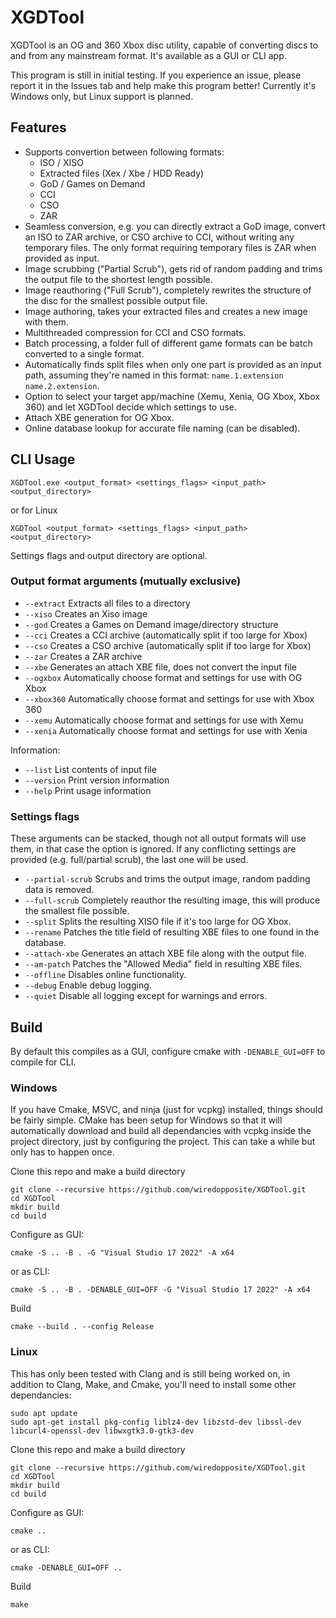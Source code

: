 # XGDTool
XGDTool is an OG and 360 Xbox disc utility, capable of converting discs to and from any mainstream format. It's available as a GUI or CLI app.

This program is still in initial testing. If you experience an issue, please report it in the Issues tab and help make this program better! Currently it's Windows only, but Linux support is planned.

## Features
- Supports convertion between following formats:
    - ISO / XISO
    - Extracted files (Xex / Xbe / HDD Ready)
    - GoD / Games on Demand
    - CCI
    - CSO
    - ZAR
- Seamless conversion, e.g. you can directly extract a GoD image, convert an ISO to ZAR archive, or CSO archive to CCI, without writing any temporary files. The only format requiring temporary files is ZAR when provided as input.
- Image scrubbing ("Partial Scrub"), gets rid of random padding and trims the output file to the shortest length possible.
- Image reauthoring ("Full Scrub"), completely rewrites the structure of the disc for the smallest possible output file.
- Image authoring, takes your extracted files and creates a new image with them.
- Multithreaded compression for CCI and CSO formats.
- Batch processing, a folder full of different game formats can be batch converted to a single format.
- Automatically finds split files when only one part is provided as an input path, assuming they're named in this format: ```name.1.extension``` ```name.2.extension```.
- Option to select your target app/machine (Xemu, Xenia, OG Xbox, Xbox 360) and let XGDTool decide which settings to use.
- Attach XBE generation for OG Xbox.
- Online database lookup for accurate file naming (can be disabled).

## CLI Usage
```XGDTool.exe <output_format> <settings_flags> <input_path> <output_directory>```

or for Linux

```XGDTool <output_format> <settings_flags> <input_path> <output_directory>```

Settings flags and output directory are optional.

### Output format arguments (mutually exclusive)
- ```--extract```   Extracts all files to a directory
- ```--xiso```      Creates an Xiso image
- ```--god```       Creates a Games on Demand image/directory structure
- ```--cci```       Creates a CCI archive (automatically split if too large for Xbox)
- ```--cso```       Creates a CSO archive (automatically split if too large for Xbox)
- ```--zar```       Creates a ZAR archive
- ```--xbe```       Generates an attach XBE file, does not convert the input file
- ```--ogxbox```    Automatically choose format and settings for use with OG Xbox
- ```--xbox360```   Automatically choose format and settings for use with Xbox 360
- ```--xemu```      Automatically choose format and settings for use with Xemu
- ```--xenia```     Automatically choose format and settings for use with Xenia

Information:
- ```--list```      List contents of input file
- ```--version```   Print version information
- ```--help```      Print usage information

### Settings flags
These arguments can be stacked, though not all output formats will use them, in that case the option is ignored. If any conflicting settings are provided (e.g. full/partial scrub), the last one will be used. 
- ```--partial-scrub```  Scrubs and trims the output image, random padding data is removed.
- ```--full-scrub```     Completely reauthor the resulting image, this will produce the smallest file possible.
- ```--split```          Splits the resulting XISO file if it's too large for OG Xbox.
- ```--rename```         Patches the title field of resulting XBE files to one found in the database.
- ```--attach-xbe```     Generates an attach XBE file along with the output file.
- ```--am-patch```       Patches the "Allowed Media" field in resulting XBE files.
- ```--offline```        Disables online functionality.
- ```--debug```          Enable debug logging.
- ```--quiet```          Disable all logging except for warnings and errors.

## Build
By default this compiles as a GUI, configure cmake with ```-DENABLE_GUI=OFF``` to compile for CLI.

### Windows
If you have Cmake, MSVC, and ninja (just for vcpkg) installed, things should be fairly simple. CMake has been setup for Windows so that it will automatically download and build all dependancies with vcpkg inside the project directory, just by configuring the project. This can take a while but only has to happen once.

Clone this repo and make a build directory

```
git clone --recursive https://github.com/wiredopposite/XGDTool.git
cd XGDTool
mkdir build
cd build
```

Configure as GUI: 
```
cmake -S .. -B . -G "Visual Studio 17 2022" -A x64
``` 
or as CLI: 
```
cmake -S .. -B . -DENABLE_GUI=OFF -G "Visual Studio 17 2022" -A x64
```

Build
```
cmake --build . --config Release
```

### Linux
This has only been tested with Clang and is still being worked on, in addition to Clang, Make, and Cmake, you'll need to install some other dependancies:
```
sudo apt update
sudo apt-get install pkg-config liblz4-dev libzstd-dev libssl-dev libcurl4-openssl-dev libwxgtk3.0-gtk3-dev
```
Clone this repo and make a build directory
```
git clone --recursive https://github.com/wiredopposite/XGDTool.git
cd XGDTool
mkdir build
cd build
```
Configure as GUI: 
```
cmake ..
``` 
or as CLI: 
```
cmake -DENABLE_GUI=OFF ..
```

Build
```
make
```